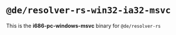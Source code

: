 # `@de/resolver-rs-win32-ia32-msvc`

This is the **i686-pc-windows-msvc** binary for `@de/resolver-rs`
